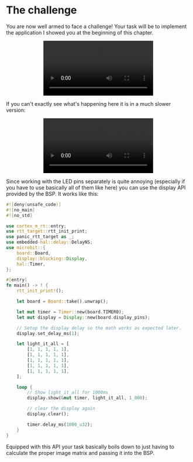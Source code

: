 # The challenge

You are now well armed to face a challenge! Your task will be to implement the application I showed
you at the beginning of this chapter.

<p align="center">
<video src="../assets/roulette_fast.mp4" loop autoplay>
</p>

If you can't exactly see what's happening here it is in a much slower version:

<p align="center">
<video src="../assets/roulette_slow.mp4" loop autoplay>
</p>

Since working with the LED pins separately is quite annoying
(especially if you have to use basically all of them like here)
you can use the display API provided by the BSP. It works like this:

```rust
#![deny(unsafe_code)]
#![no_main]
#![no_std]

use cortex_m_rt::entry;
use rtt_target::rtt_init_print;
use panic_rtt_target as _;
use embedded-hal::delay::DelayNS;
use microbit::{
    board::Board,
    display::blocking::Display,
    hal::Timer,
};

#[entry]
fn main() -> ! {
    rtt_init_print!();

    let board = Board::take().unwrap();

    let mut timer = Timer::new(board.TIMER0);
    let mut display = Display::new(board.display_pins);

    // Setup the display delay so the math works as expected later.
    display.set_delay_ms(1);

    let light_it_all = [
        [1, 1, 1, 1, 1],
        [1, 1, 1, 1, 1],
        [1, 1, 1, 1, 1],
        [1, 1, 1, 1, 1],
        [1, 1, 1, 1, 1],
    ];

    loop {
        // Show light_it_all for 1000ms
        display.show(&mut timer, light_it_all, 1_000);

        // clear the display again
        display.clear();

        timer.delay_ms(1000_u32);
    }
}
```

Equipped with this API your task basically boils down to just having
to calculate the proper image matrix and passing it into the BSP.
